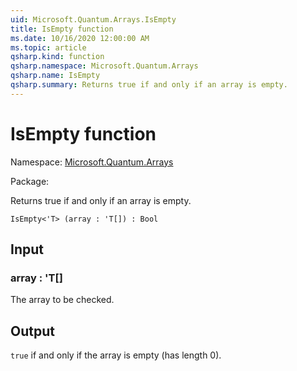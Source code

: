 ```yaml
---
uid: Microsoft.Quantum.Arrays.IsEmpty
title: IsEmpty function
ms.date: 10/16/2020 12:00:00 AM
ms.topic: article
qsharp.kind: function
qsharp.namespace: Microsoft.Quantum.Arrays
qsharp.name: IsEmpty
qsharp.summary: Returns true if and only if an array is empty.
---
```


# IsEmpty function

Namespace: [Microsoft.Quantum.Arrays](xref:Microsoft.Quantum.Arrays)

Package: [](https://nuget.org/packages/)


Returns true if and only if an array is empty.

```Q#
IsEmpty<'T> (array : 'T[]) : Bool
```


## Input

### array : 'T[]

The array to be checked.



## Output

`true` if and only if the array is empty (has length 0).